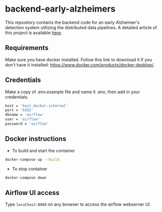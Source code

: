 # backend-early-alzheimers

This repository contains the backend code for an early Alzheimer's detection system utilizing the distributed data pipelines. A detailed article of this project is available [here](https://medium.com/@ataul.akbar/cost-effective-data-collection-for-alzheimers-disease-prevention-distributed-data-pipeline-c5896424412b).

## Requirements
Make sure you have docker installed. Follow this link to download it if you don't have it installed: https://www.docker.com/products/docker-desktop/.



## Credentials
Make a copy of .env.example file and name it .env, then add in your credentials.
``` bash
host = 'host.docker.internal'
port = '5432'
dbname = 'airflow'
user = 'airflow'
password = 'airflow'
```


## Docker instructions
- To build and start the container

``` bash
docker-compose up --build 
```

- To stop container

``` bash
docker-compose down 
```

## Airflow UI access
Type ``` localhost:8080 ``` on any browser to access the airflow webserver UI.



